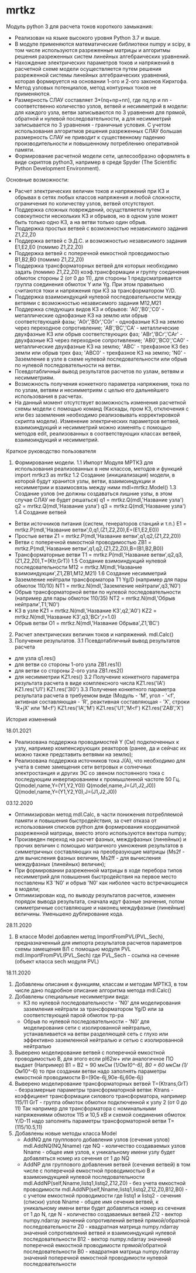 # mrtkz 
Модуль python 3 для расчета токов короткого замыкания: 
- Реализован на языке высокого уровня Python 3.7 и выше.
- В модуле применяются математические библиотеки numpy и scipy, в том числе используются разреженные матрицы и алгоритмы решения разреженных систем линейных алгебраических уравнений.
- Нахождение электрических параметров токов и напряжений в расчетной схеме модели осуществляется путем решения разреженной системы линейных алгебраических уравнений, которая формируется на основании 1-ого и 2-ого законов Кирхгофа. 
- Метод узловых потенциалов, метод контурных токов не применяются.
- Размерность СЛАУ составляет 3*(nq+np+nn), где  nq,np и nn - соответственно количество узлов, ветвей и несимметрий в модели: для каждого узла, ветви записываются по 3 уравнения для прямой, обратной и нулевой последовательности, а для несимметрий записывается по 3 уравнения - граничные условия. C учетом использования алгоритмов решения разреженных СЛАУ большая размерность СЛАУ не приводит к существенному падению производительности и повышенному потреблению оперативной памяти.
- Формирование расчетной модели сети, целесообразно оформлять в виде скриптов python3, например в среде Spyder (The Scientific Python Development Environment).

Основные возможности:
- Расчет электрических величин токов и напряжений при КЗ и обрывах в сетях любых классов напряжения и любой сложности, ограничения по количеству узлов, ветвей отсутствуют. 
- Поддержка сложных повреждений, осущствляется путем совокупности нескольких КЗ и обрывов, но в одном узле может быть только одно КЗ, а на ветви только один обрыв.
- Поддержка простых ветвей с возможностью независимого задания Z1,Z2,Z0
- Поддержка ветвей с Э.Д.С. и возможностью независимого задания E1,E2,E0 (помимо Z1,Z2,Z0)
- Поддержка ветвей с поперечной емкостной проводимостью B1,B2,B0 (помимо Z1,Z2,Z0)
- Поддержка трансформаторных ветвей для которых необходимо задать (помимо Z1,Z2,Z0) коэф.трансформации и группу соединения обмоток стороны 2 (от 0 до 11), для стороны 1 предусматривается группа соединения обмоток Y или Yg. При этом правильно считаются токи и напряжения при КЗ за трансформатором Y/D.
- Поддержка взаимоиндукций нулевой последовательности между ветвями с возможностью независимого задания M12,M21
- Поддержка следующих видов КЗ и обрывов: 
	'A0','B0','C0' - металлические однофазные КЗ на землю или обрыв соответствующей фазы;
        'A0r','B0r','C0r' - однофазные КЗ на землю через переходное сопротивление;
        'AB','BC','CA' - металлические двухфазные КЗ  или обрыв соответствующих фаз;
        'ABr','BCr','CAr' - двухфазные КЗ через переходное сопротивление;
        'AB0','BC0','CA0' - металлические двухфазные КЗ на землю;
        'ABC' - трехфазное КЗ без земли  или обрыв трех фаз;
        'ABC0' - трехфазное КЗ на землю;
        'N0' - Заземление в узле в схеме нулевой последовательности или обрыв по нулевой последовательности на ветви.
- Псевдотабличный вывод результатов расчетов по узлам, ветвям и несимметриям.
- Возможность получения конкетного параметра напряжения, тока по по узлам, ветвям и несимметриям с целью его дальнейшего использования в расчетах.
- На данный момент отсутствует возможность изменения расчетной схемы модели с помощью команд (Каскады, пром КЗ, отключения с или без заземления необходимо реализовывать корректировкой скрипта модели). Изменение электрических параметров ветвей, взаимоиндукций и несимметрий можно изменять с помощью методов edit, реализованных в соответствующих классах ветвей, взаимоиндукций и несимметрий. 

Краткое руководство пользователя
1. Формирование модели.
1.1 Импорт Модуля МРТКЗ для использования реализованных в нем классов, методов и функций
import mrtkz3 as mrtkz 
1.2 Создание (инициализация) модели, в которой будут хранится узлы, ветви, взаимоиндукции и несимметрии и взаимосвязь между ними
mdl=mrtkz.Model()
1.3 Создание узлов (не должны создаваться лишние узлы, в этом случае СЛАУ не будет решаться)
q1 = mrtkz.Q(mdl,'Название узла')
q2 = mrtkz.Q(mdl,'Название узла')
q3 = mrtkz.Q(mdl,'Название узла')
1.4 Создание ветвей
- Ветви источников питания (систем, генераторов станций и т.п.)
E1 = mrtkz.P(mdl,'Название ветви',0,q1,(Z1,Z2,Z0),E=(E1,E2,E0))
- Простые ветви 
Z1 = mrtkz.P(mdl,'Название ветви',q1,q2,(Z1,Z2,Z0))
- Ветви с поперечной емкостной проводимостью 
ZB1 = mrtkz.P(mdl,'Название ветви',q1,q2,(Z1,Z2,Z0),B=(B1,B2,B0))
- Трансформаторные ветви
T1 = mrtkz.P(mdl,'Название ветви',q2,q3,(Z1,Z2,Z0),T=(Ktr,GrT))
1.5 Создание взимоиндукций нулевой последовательности
M12 = mrtkz.M(mdl,'Название взимоиндукции',Z1,ZB1,M12,M21)
1.6 Создание несимметрий
- Заземление нейтрали трансформатора T1 Yg/D (например для пары обмоток 110/10)
NT1 = mrtkz.N(mdl,'Заземление нейтрали',q3,'N0')
- Обрыв трансформаторной ветви по нулевой последовательности (например для пары обмоток 110/35)
NT2 = mrtkz.N(mdl,'Обрыв нейтрали',T1,'N0')
- КЗ в узле 
KZ1 = mrtkz.N(mdl,'Название КЗ',q2,'A0')
KZ2 = mrtkz.N(mdl,'Название КЗ',q3,'BCr',r=1.0)
- Обрыв ветви
O1 = mrtkz.N(mdl,'Название Обрыва',Z1,'BC')
2. Расчет электрических величин токов и напряжений.
mdl.Calc()
3. Получение результатов.
3.1 Псевдотабличный вывод результатов расчета
- для узла
q1.res()
- для ветви со стороны 1-ого узла
ZB1.res1()
- для ветви со стороны 2-ого узла
ZB1.res2()
- для несимметрии
KZ1.res()
3.2 Получение конкетного параметра результата расчета в виде комплексного числа
KZ1.res('IA')
KZ1.res('U1')
KZ1.res('3I0')
3.3 Получение конкетного параметра результата расчета в требуемом виде 
(Модуль - 'M', угол - '<f', активная составляющая - 'R', реактивная составляющая - 'X', строки 'R+jX' или 'M<f')
KZ1.res('IA','M')
KZ1.res('U1','M<f')
KZ1.res('ZAB','X')

История изменений

18.01.2021
- Реализована поддержка проводимостей Y (См) подключенных к узлу, например компенсирующих
  реакторов (ранее, да и сейчас их можно также представить ветвями на землю);
- Реализована поддержка источников тока J(А), что необходимо для учета в схеме
  замещения сети ветровых и солнечных электростанция и других ЭС со звеном
  постоянного тока с последующим инвертированием к промышленной частоте 50 Гц.
  Q(model,name,Y=(Y1,Y2,Y0))
  Q(model,name,J=(J1,J2,J0))
  Q(model,name,Y=(Y1,Y2,Y0),J=(J1,J2,J0))

03.12.2020
- Оптимизирован метод mdl.Calc, в части понижения потребляемой памяти и повышения
  быстродействия, за счет отказа от использования списков python для формирования
  координатной разреженной матрицы, вместо этого используются вектора numpy;
- Произведен переход на расчет фазных, междуфазных (линейных) и прочих величин
  с помощью матричного умножения результатов в симметричных составляющих на
  преобразующие матрицы (Ms2f - для вычисления фазных величин, Ms2ff - для
  вычисления междуфазных (линейных) величин);
- При формировании разреженной матрицы в ходе перебора типов несимметрий для
  повышения быстродействия на первое место поставлены КЗ 'N0' и обрыв 'N0'
  как ниболее часто встречающиеся в модели;
- Оптимизирован код, по выводу результатов расчетов, изменен порядок вывода
  результата, сначала идут фазные значения, потом симметричные составляющие
  и наконец междуфазные (линейные) величины. Уменьшено дублирование кода.
  
28.11.2020
1. В классе Model добавлен метод ImportFromPVL(PVL_Sech), предназначенный для
   импорта результатов расчетов параметров схемы замещения ВЛ с помощью модуля PVL
   mdl.ImportFromPVL(PVL_Sech)
   где PVL_Sech - ссылка на сечение (объект класса sech модуля PVL)

18.11.2020
1. Добавлены описания к функциям, классам и методам МРТКЗ,
    в том числе дано подробное описание алгоритма метода mdl.Calc()
2. Добавлены специальные нeсимметрии вида:
    - КЗ по нулевой последовательности - 'N0' для моделирования заземления нейтрали за
      трансформатором Yg/D или за соответствующей парой обмоток тр-ра
    - Обрыв по нулевой последовательности - 'N0' для моделирования сети с изолированной
      нейтралью, устанавливается на ветви разделяющей сеть с глухо или эффективно
      заземленной нейтралью и сетью с изолированной нейтралью
3. Выверено моделирование ветвей с поперечной емкостной проводимостью B,
    для этого если pl62w+ или аналогичное ПО выдает (Например)
    B1 = В2 = 90 мкСм (1/Ом*10^-6), B0 = 60 мкСм (1/Ом*10^-6)
    то при создании ветви надо заполнять параметры емкостной проводимости
    B=(90e-6j,90e-6j,60e-6j)
4. Выверено моделирование трансформаторных ветвей
    T=(Ktrans,GrT) - безразмерные параметры трансформаторной ветви:
    Ktrans - коэффициент трансформации силового трансформатора, например 115/11
    GrT - группа обмоток обмотки подключенной к узлу 2 (от 0 до 11)
    Так например для трансформатора с номинальными напряжениями обмоток 115 и 10,5 кВ
    и схемой соединения обмоток Y/D-11 надо заполнять параметры трансформаторной ветви
    T=(115/10.5,11)
5. Добавлены новые методы класса Model
    - AddNQ для группового добавления узлов (сечения узлов)
    mdl.AddNQ(NQ,Nname)
    где NQ - количество создаваемых узлов
        Nname - общее имя узлов, к уникальному имени узлу будет добавляться
        номер из сечения от 1 до NQ
    - AddNP для группового добавления ветвей (сечения ветвей)
    в том числе с поперечной емкостной проводимостью B и
    взаимоиндукцией нулевой последовательности
    mdl.AddNP(self,Nname,listq1,listq2,Z12,Z0) - без учета емкостной проводимости
    mdl.AddNP(self,Nname,listq1,listq2,Z12,Z0,B12,B0) - с учетом емкостной проводимости
    где listq1 и listq2 - сечения (списки) узлов
        Nname - общее имя сечения ветвей, к уникальному имени ветви будет добавляться
        номер из сечения от 1 до N, где N - количество создаваемых ветвей
        Z12 - вектор numpy.ndarray значений сопротивлений ветвей прямой/обратной последовательности
        Z0 - квадратная матрица numpy.ndarray значений сопротивлений ветвей и взаимоиндукций нулевой последовательности
        B12 - вектор numpy.ndarray значений поперечной емкостной проводимости прямой/обратной последовательности
        B0 - квадратная матрица numpy.ndarray значений поперечной емкостной проводимости нулевой последовательности
